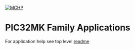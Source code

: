 [![MCHP](https://www.microchip.com/ResourcePackages/Microchip/assets/dist/images/logo.png)](https://www.microchip.com)

# PIC32MK Family Applications

For application help see top level [readme](../readme.md)




